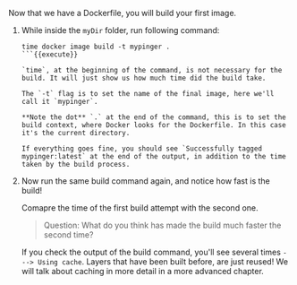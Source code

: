 Now that we have a Dockerfile, you will build your first image.

1. While inside the `myDir` folder, run following command:

	```
	time docker image build -t mypinger .
	```{{execute}}
	
	`time`, at the beginning of the command, is not necessary for the build. It will just show us how much time did the build take.
	
	The `-t` flag is to set the name of the final image, here we'll call it `mypinger`.
		
	**Note the dot** `.` at the end of the command, this is to set the build context, where Docker looks for the Dockerfile. In this case it's the current directory.
	
	If everything goes fine, you should see `Successfully tagged mypinger:latest` at the end of the output, in addition to the time taken by the build process.
	
2. Now run the same build command again, and notice how fast is the build!

	Comapre the time of the first build attempt with the second one.
	
	> Question: What do you think has made the build much faster the second time?
	
	If you check the output of the build command, you'll see several times `---> Using cache`. Layers that have been built before, are just reused! We will talk about caching in more detail in a more advanced chapter.
	

